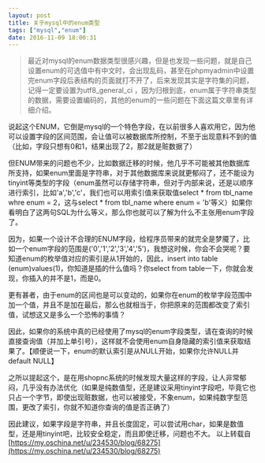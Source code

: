 ```yaml
---
layout: post
title: 关于mysql中的enum类型
tags: ["mysql","enum"]
date: 2016-11-09 18:00:31
---
```

> 最近对mysql的enum数据类型很感兴趣，但是也发现一些问题，就是自己设置enum的可选值中有中文时，会出现乱码，甚至在phpmyadmin中设置完enum字段后表结构的页面就打不开了，后来发现其实是字符集的问题，记得一定要设置为utf8_general_ci ，因为归根到底，enum属于字符串类型的数据，需要设置编码的，其他的enum的一些问题在下面这篇文章里有详细介绍。
	
说起这个ENUM，它倒是mysql的一个特色字段，在以前很多人喜欢用它，因为他可以设置字段的区间范围，会让值可以被数据库所控制，不至于出现意料不到的值（比如，字段只想有0和1，结果出现了2，那2就是赃数据了）

但ENUM带来的问题也不少，比如数据迁移的时候，他几乎不可能被其他数据库所支持，如果enum里面是字符串，对于其他数据库来说就更郁闷了，还不能设为tinyint等类型的字段（enum虽然可以存储字符串，但对于内部来说，还是以顺序进行索引，比如'a','b','c'，我们也可以用索引值来获取值select * from tbl_name whre enum = 2，这与select * from tbl_name where enum = 'b'等义）如果你看明白了这两句SQL为什么等义，那么你也就可以了解为什么不主张用enum字段了。

因为，如果一个设计不合理的ENUM字段，给程序员带来的就完全是梦魇了，比如一个enum字段的范围是('0','1','2','3','4','5')，我想这时候，你会不会哭呢？要知道enum的枚举值对应的索引是从1开始的，因此，insert into table (enum)values(1)，你知道是插的什么值吗？你select from table一下，你就会发现，你插入的并不是1，而是0。

更有甚者，由于enum的区间也是可以变动的，如果你在enum的枚举字段范围中加一个值，并且不是加在最后，那么也就相当于，你把原来的范围都改变了索引值，试想这又是多么一个恐怖的事情？

因此，如果你的系统中真的已经使用了mysql的enum字段类型，请在查询的时候直接查询值（并加上单引号），这样就不会使用enum自身隐藏的索引值来获取结果了。【顺便说一下，enum的默认索引是从NULL开始，如果你允许NULL并default NULL】

之所以提起这个，是在用shopnc系统的时候发现大量这样的字段，让人非常郁闷，几乎没有办法优化（如果是纯数值型，还是建议采用tinyint字段吧，毕竟它也只占一个字节，即使出现赃数据，也可以被接受，不象enum，如果纯数字型范围，更改了索引，你就不知道你查询的值是否正确了）

因此建议，如果字段是字符串，并且长度固定，可以尝试用char，如果是数值型，还是用tinyint吧，比较安全稳定，而且即使迁移，问题也不大。
以上转载自[https://my.oschina.net/u/234530/blog/68275](https://my.oschina.net/u/234530/blog/68275)